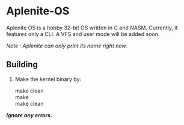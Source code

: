 Aplenite-OS
===========

Aplenite OS is a hobby 32-bit OS written in C and NASM. Currently, it features only a CLI. A VFS and user mode will be added soon.

*Note : Aplenite can only print its name right now.*

Building
-----------

1. Make the kernel binary by:                                                                                                                                   

	make clean                                                                                                                                                                                          
	make                                                                                                                                                                      
	make clean
                                                                                                                                                                                      

***Ignore any errors.***